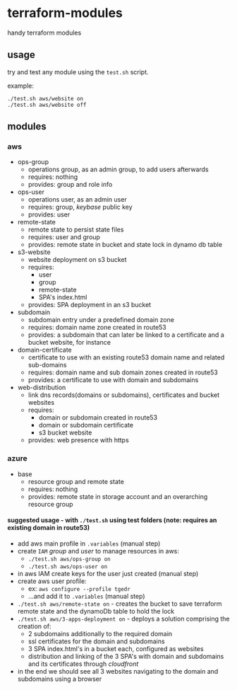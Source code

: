 # terraform-modules
handy terraform modules

## usage
try and test any module using the `test.sh` script.

example:

```
./test.sh aws/website on
./test.sh aws/website off
```

## modules

### aws

- ops-group
  - operations group, as an admin group, to add users afterwards
  - requires: nothing
  - provides: group and role info
- ops-user
  - operations user, as an admin user
  - requires: group, _keybase_ public key
  - provides: user
- remote-state
  - remote state to persist state files
  - requires: user and group
  - provides: remote state in bucket and state lock in dynamo db table
- s3-website
  - website deployment on s3 bucket
  - requires: 
    - user
    - group
    - remote-state
    - SPA's index.html
  - provides: SPA deployment in an s3 bucket
- subdomain
  - subdomain entry under a predefined domain zone
  - requires: domain name zone created in route53
  - provides: a subdomain that can later be linked to a certificate and a bucket website, for instance
- domain-certificate
  - certificate to use with an existing route53 domain name and related sub-domains
  - requires: domain name and sub domain zones created in route53
  - provides: a certificate to use with domain and subdomains
- web-distribution
  - link dns records(domains or subdomains), certificates and bucket websites
  - requires:
    - domain or subdomain created in route53
    - domain or subdomain certificate
    - s3 bucket website
  - provides: web presence with https

### azure

- base
  - resource group and remote state
  - requires: nothing
  - provides: remote state in storage account and an overarching resource group


#### suggested usage - with `./test.sh` using test folders (note: requires an existing domain in route53)

- add aws main profile in `.variables` (manual step)
- create `IAM` _group_ and _user_ to manage resources in aws:
  - `./test.sh aws/ops-group on`
  - `./test.sh aws/ops-user on`
- in aws IAM create keys for the user just created (manual step)
- create aws user profile:
  - ex: `aws configure --profile tgedr`
  - ...and add it to `.variables` (manual step)
- `./test.sh aws/remote-state on` - creates the bucket to save terraform remote state and the dynamoDb table to hold the lock
- `./test.sh aws/3-apps-deployment on` - deploys a solution comprising the creation of:
  - 2 subdomains additionally to the required domain
  - ssl certificates for the domain and subdomains
  - 3 SPA index.html's in a bucket each, configured as websites
  - distribution and linking of the 3 SPA's with domain and subdomains and its certificates through _cloudfront_
- in the end we should see  all 3 websites navigating to the domain and subdomains using a browser


